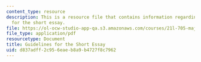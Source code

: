 ```yaml
---
content_type: resource
description: This is a resource file that contains information regarding guidelines
  for the short essay.
file: https://ol-ocw-studio-app-qa.s3.amazonaws.com/courses/21l-705-major-authors-rewriting-genesis-paradise-lost-and-twentieth-century-fantasy-spring-2009/d837adff2c956eaeb8a9b4727f8c7962_MIT21L_705S09_assn01.pdf
file_type: application/pdf
resourcetype: Document
title: Guidelines for the Short Essay
uid: d837adff-2c95-6eae-b8a9-b4727f8c7962
---
```

